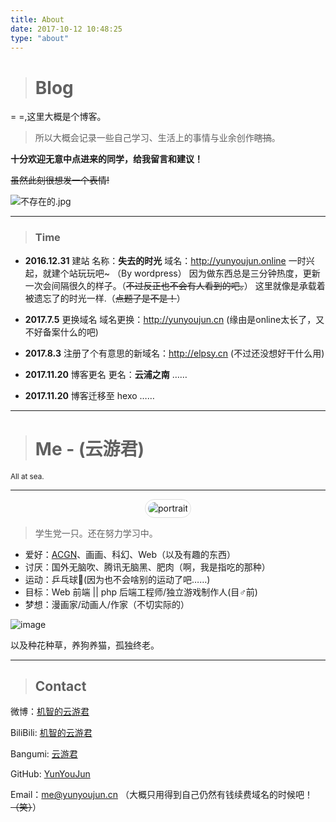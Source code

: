 ```yaml
---
title: About
date: 2017-10-12 10:48:25
type: "about"
---
```


> # Blog

= =,这里大概是个博客。

> 所以大概会记录一些自己学习、生活上的事情与业余创作~~瞎搞~~。

**十分欢迎无意中点进来的同学，给我留言和建议！**

~~虽然此刻很想发一个表情!~~

![不存在的.jpg](http://media.yunyoujun.cn/meme/不存在的.jpg)

-----

> ### Time

- __2016.12.31__ 建站
名称：**失去的时光**
域名：<http://yunyoujun.online>
一时兴起，就建个站玩玩吧~ （By wordpress）
因为做东西总是三分钟热度，更新一次会间隔很久的样子。（~~不过反正也不会有人看到的吧。~~）
这里就像是承载着被遗忘了的时光一样.（~~点题了是不是！~~）

- __2017.7.5__ 更换域名
域名更换：<http://yunyoujun.cn>
(缘由是online太长了，又不好备案什么的吧)


- __2017.8.3__ 
注册了个有意思的新域名：<http://elpsy.cn>
(不过还没想好干什么用)

- __2017.11.20__ 博客更名
更名：**云浦之南**  ……

- __2017.11.20__ 博客迁移至 hexo
……

---

> # Me - (云游君)
<small>All at sea.</small>

-----
<div style="text-align:center;">
<img src="https://s.gravatar.com/avatar/18898984c2aeb0dae7530a738f150cba" alt="portrait" title="ID : 云游君"
style="border-radius:100px;padding: 4px;line-height: 1.42857143;background-color: #fff;border: 1px solid #ddd;">
</div>

> 学生党一只。还在努力学习中。

- 爱好：[ACGN](https://baike.baidu.com/item/ACGN)、画画、科幻、Web（以及有趣的东西）
- 讨厌：国外无脑吹、腾讯无脑黑、肥肉（啊，我是指吃的那种）
- 运动：乒乓球🏓(因为也不会啥别的运动了吧……)
- 目标：Web 前端 || php 后端工程师/独立游戏制作人(目♂前)
- 梦想：漫画家/动画人/作家（不切实际的）

![image](http://media.yunyoujun.cn/meme/nowork.jpg)

以及种花种草，养狗养猫，孤独终老。

-----

> ## Contact

微博：[机智的云游君](https://weibo.com/jizhideyunyoujun)

BiliBili: [机智的云游君](https://space.bilibili.com/1579790)

Bangumi: [云游君](http://bangumi.tv/user/yunyoujun)

GitHub: [YunYouJun](https://github.com/YunYouJun)

Email：<me@yunyoujun.cn>
（大概只用得到自己仍然有钱续费域名的时候吧！~~（笑）~~）